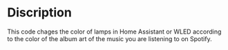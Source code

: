 # Discription 
This code chages the color of lamps in Home Assistant or WLED according to the color of the album art of the music you are listening to on Spotify. 
